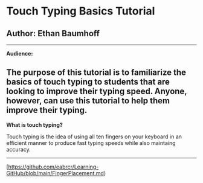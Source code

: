 # Touch Typing Basics Tutorial
## Author: Ethan Baumhoff
---
**Audience:**

The purpose of this tutorial is to familiarize the basics of touch typing to students that are looking to improve their typing speed. Anyone, however, can use this tutorial to help them improve their typing.
---
**What is touch typing?**

Touch typing is the idea of using all ten fingers on your keyboard in an efficient manner to produce fast typing speeds while also maintaing accuracy.

---



[https://github.com/eabrcr/Learning-GitHub/blob/main/FingerPlacement.md)
